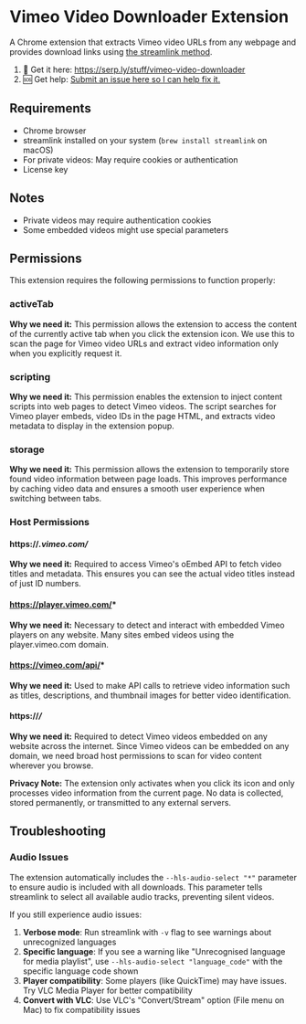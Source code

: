 # Vimeo Video Downloader Extension

A Chrome extension that extracts Vimeo video URLs from any webpage and provides download links using [the streamlink method](https://gist.github.com/devinschumacher/a189434fc9f374965888ca2dc793953e).

1. 🔗 Get it here: https://serp.ly/stuff/vimeo-video-downloader
2. 🆘 Get help: [Submit an issue here so I can help fix it.](https://github.com/devinschumacher/extension-vimeo-video-downloader/issues)

## Requirements

- Chrome browser
- streamlink installed on your system (`brew install streamlink` on macOS)
- For private videos: May require cookies or authentication
- License key

## Notes

- Private videos may require authentication cookies
- Some embedded videos might use special parameters

## Permissions

This extension requires the following permissions to function properly:

### activeTab
**Why we need it:** This permission allows the extension to access the content of the currently active tab when you click the extension icon. We use this to scan the page for Vimeo video URLs and extract video information only when you explicitly request it.

### scripting
**Why we need it:** This permission enables the extension to inject content scripts into web pages to detect Vimeo videos. The script searches for Vimeo player embeds, video IDs in the page HTML, and extracts video metadata to display in the extension popup.

### storage
**Why we need it:** This permission allows the extension to temporarily store found video information between page loads. This improves performance by caching video data and ensures a smooth user experience when switching between tabs.

### Host Permissions

#### https://*.vimeo.com/*
**Why we need it:** Required to access Vimeo's oEmbed API to fetch video titles and metadata. This ensures you can see the actual video titles instead of just ID numbers.

#### https://player.vimeo.com/*
**Why we need it:** Necessary to detect and interact with embedded Vimeo players on any website. Many sites embed videos using the player.vimeo.com domain.

#### https://vimeo.com/api/*
**Why we need it:** Used to make API calls to retrieve video information such as titles, descriptions, and thumbnail images for better video identification.

#### https://*/*
**Why we need it:** Required to detect Vimeo videos embedded on any website across the internet. Since Vimeo videos can be embedded on any domain, we need broad host permissions to scan for video content wherever you browse.

**Privacy Note:** The extension only activates when you click its icon and only processes video information from the current page. No data is collected, stored permanently, or transmitted to any external servers.

## Troubleshooting

### Audio Issues
The extension automatically includes the `--hls-audio-select "*"` parameter to ensure audio is included with all downloads. This parameter tells streamlink to select all available audio tracks, preventing silent videos.

If you still experience audio issues:
1. **Verbose mode**: Run streamlink with `-v` flag to see warnings about unrecognized languages
2. **Specific language**: If you see a warning like "Unrecognised language for media playlist", use `--hls-audio-select "language_code"` with the specific language code shown
3. **Player compatibility**: Some players (like QuickTime) may have issues. Try VLC Media Player for better compatibility
4. **Convert with VLC**: Use VLC's "Convert/Stream" option (File menu on Mac) to fix compatibility issues


